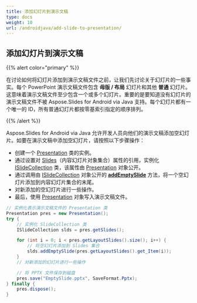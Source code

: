 ```yaml
---
title: 添加幻灯片到演示文稿
type: docs
weight: 10
url: /androidjava/add-slide-to-presentation/
---
```


## **添加幻灯片到演示文稿**
{{% alert color="primary" %}} 

在讨论如何将幻灯片添加到演示文稿文件之前，让我们先讨论关于幻灯片的一些事实。每个 PowerPoint 演示文稿文件包含 **母版 / 布局** 幻灯片和其他 **普通** 幻灯片。这意味着演示文稿文件至少包含一个或多个幻灯片。重要的是要知道没有幻灯片的演示文稿文件不被 Aspose.Slides for Android via Java 支持。每个幻灯片都有一个唯一的 ID，所有普通幻灯片都按零基索引指定的顺序排列。

{{% /alert %}} 

Aspose.Slides for Android via Java 允许开发人员向他们的演示文稿添加空幻灯片。如要在演示文稿中添加空幻灯片，请按照以下步骤操作：

- 创建一个 [Presentation](https://reference.aspose.com/slides/androidjava/com.aspose.slides/presentation) 类的实例。
- 通过设置对 [Slides](https://reference.aspose.com/slides/androidjava/com.aspose.slides/Presentation#getSlides--)（内容幻灯片对象集合）属性的引用，实例化 [ISlideCollection](https://reference.aspose.com/slides/androidjava/com.aspose.slides/ISlideCollection) 类，该属性由 [Presentation](https://reference.aspose.com/slides/androidjava/com.aspose.slides/presentation) 对象公开。
- 通过调用由 [ISlideCollection](https://reference.aspose.com/slides/androidjava/com.aspose.slides/ISlideCollection) 对象公开的 [**addEmptySlide**](https://reference.aspose.com/slides/androidjava/com.aspose.slides/ISlideCollection#addEmptySlide-com.aspose.slides.ILayoutSlide-) 方法，将一个空幻灯片添加到内容幻灯片集合的末尾。
- 对新添加的空幻灯片进行一些操作。
- 最后，使用 [Presentation](https://reference.aspose.com/slides/androidjava/com.aspose.slides/presentation) 对象写入演示文稿文件。

```java
// 实例化表示演示文稿文件的 Presentation 类
Presentation pres = new Presentation();
try {
    // 实例化 SlideCollection 类
    ISlideCollection slds = pres.getSlides();

    for (int i = 0; i < pres.getLayoutSlides().size(); i++) {
        // 将空幻灯片添加到 Slides 集合
        slds.addEmptySlide(pres.getLayoutSlides().get_Item(i));
    }
    // 对新添加的幻灯片进行一些操作

    // 将 PPTX 文件保存到磁盘
    pres.save("EmptySlide.pptx", SaveFormat.Pptx);
} finally {
    pres.dispose();
}
```